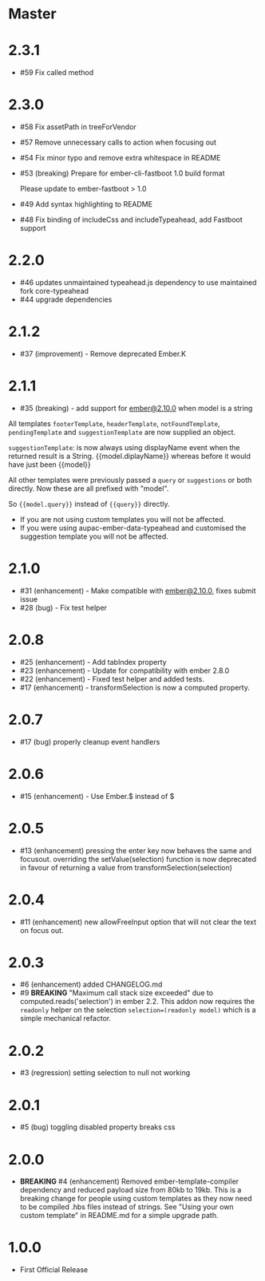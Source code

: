 # Master

# 2.3.1

* #59 Fix called method

# 2.3.0

* #58 Fix assetPath in treeForVendor
* #57 Remove unnecessary calls to action when focusing out
* #54 Fix minor typo and remove extra whitespace in README 
* #53 (breaking) Prepare for ember-cli-fastboot 1.0 build format 

  Please update to ember-fastboot > 1.0

* #49 Add syntax highlighting to README 
* #48 Fix binding of includeCss and includeTypeahead, add Fastboot support

# 2.2.0

* #46 updates unmaintained typeahead.js dependency to use maintained fork core-typeahead
* #44 upgrade dependencies

# 2.1.2

* #37 (improvement) - Remove deprecated Ember.K

# 2.1.1
* #35 (breaking) - add support for ember@2.10.0 when model is a string

All templates `footerTemplate`, `headerTemplate`, `notFoundTemplate`, `pendingTemplate` and `suggestionTemplate` are now supplied an object.

`suggestionTemplate`: is now always using displayName event when the returned result is a String.
{{model.diplayName}} whereas before it would have just been {{model}}

All other templates were previously passed a `query` or `suggestions` or both directly.
Now these are all prefixed with "model".

So `{{model.query}}` instead of `{{query}}` directly.

* If you are not using custom templates you will not be affected.
* If you were using aupac-ember-data-typeahead and customised the suggestion template you will not be affected. 

# 2.1.0
* #31 (enhancement) - Make compatible with ember@2.10.0, fixes submit issue
* #28 (bug) - Fix test helper

# 2.0.8
* #25 (enhancement) - Add tabIndex property
* #23 (enhancement) - Update for compatibility with ember 2.8.0
* #22 (enhancement) - Fixed test helper and added tests.
* #17 (enhancement) - transformSelection is now a computed property.

# 2.0.7
* #17 (bug) properly cleanup event handlers

# 2.0.6
* #15 (enhancement) - Use Ember.$ instead of $

# 2.0.5
* #13 (enhancement) pressing the enter key now behaves the same and focusout.
                    overriding the setValue(selection) function is now deprecated in favour of returning a value from transformSelection(selection)

# 2.0.4
* #11 (enhancement) new allowFreeInput option that will not clear the text on focus out.

# 2.0.3
* #6 (enhancement) added CHANGELOG.md
* #9 **BREAKING** "Maximum call stack size exceeded" due to computed.reads('selection') in ember 2.2.  This addon now requires the `readonly` helper on the selection `selection=(readonly model)` which is a simple mechanical refactor.

# 2.0.2
* #3 (regression) setting selection to null not working

# 2.0.1
* #5 (bug) toggling disabled property breaks css 

# 2.0.0
* **BREAKING** #4 (enhancement) Removed ember-template-compiler dependency and reduced payload size from 80kb to 19kb. This is a breaking change for people using custom templates as they now need to be compiled .hbs files instead of strings.  See "Using your own custom template" in README.md for a simple upgrade path.

# 1.0.0
*  First Official Release
